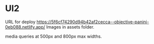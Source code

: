 # UI2

URL for deploy https://5f6cf74290d94b42af2cecca--objective-panini-0eb088.netlify.app/
Images in assets folder.

media queries at 500px and 800px max widths.

